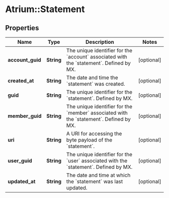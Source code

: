 # Atrium::Statement

## Properties
Name | Type | Description | Notes
------------ | ------------- | ------------- | -------------
**account_guid** | **String** | The unique identifier for the &#x60;account&#x60; associated with the &#x60;statement&#x60;. Defined by MX. | [optional] 
**created_at** | **String** | The date and time the &#x60;statement&#x60; was created. | [optional] 
**guid** | **String** | The unique identifier for the &#x60;statement&#x60;. Defined by MX. | [optional] 
**member_guid** | **String** | The unique identifier for the &#x60;member&#x60; associated with the &#x60;statement&#x60;.  Defined by MX. | [optional] 
**uri** | **String** | A URI for accessing the byte payload of the &#x60;statement&#x60;. | [optional] 
**user_guid** | **String** | The unique identifier for the &#x60;user&#x60; associated with the &#x60;statement&#x60;.  Defined by MX. | [optional] 
**updated_at** | **String** | The date and time at which the &#x60;statement&#x60; was last updated. | [optional] 


